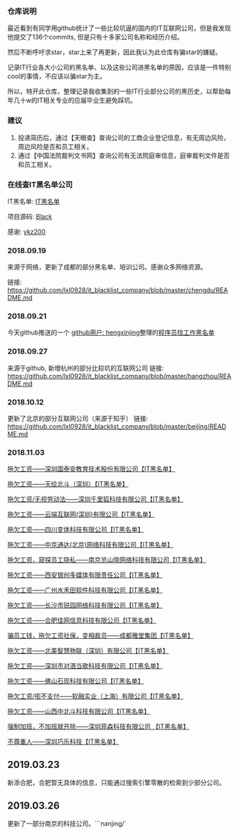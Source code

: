 ### 仓库说明

最近看到有同学用github统计了一些比较坑逼的国内的IT互联网公司，但是我发现他提交了136个commits, 但是只有十多家公司名称和经历介绍。

然后不断呼吁求star，star上来了再更新，因此我认为此仓库有骗star的嫌疑。

记录IT行业各大小公司的黑名单、以及这些公司进黑名单的原因，应该是一件特别cool的事情，不应该以骗star为主。

所以，特开此仓库，整理记录我收集到的一些IT行业部分公司的黑历史，以帮助每年几十w的IT相关专业的应届毕业生避免踩坑。

### 建议
1. 投递简历后，通过【天眼查】查询公司的工商企业登记信息，有无周边风险，周边风险是否和员工相关。
2. 通过【中国法院裁判文书网】查询公司有无法院庭审信息，庭审裁判文件是否和员工相关。


### 在线查IT黑名单公司

IT黑名单: [IT黑名单](http://www.blackdir.com/jump/index)

项目源码: [Black](https://github.com/ykz200/Black)

感谢: [ykz200](https://github.com/ykz200)

### 2018.09.19

来源于网络，更新了成都的部分黑名单、培训公司。感谢众多网络资源。

链接: https://github.com/lxl0928/it_blacklist_company/blob/master/chengdu/README.md

### 2018.09.21

今天github推送的一个 [github用户: hengxinjing](https://github.com/shengxinjing)整理的[程序员找工作黑名单](https://github.com/shengxinjing/programmer-job-blacklist#%E7%A8%8B%E5%BA%8F%E5%91%98%E6%89%BE%E5%B7%A5%E4%BD%9C%E9%BB%91%E5%90%8D%E5%8D%95)

### 2018.09.27

来源于github, 新增杭州的部分比较坑的互联网公司
链接: https://github.com/lxl0928/it_blacklist_company/blob/master/hangzhou/README.md

### 2018.10.12

更新了北京的部分互联网公司（来源于知乎）
链接: https://github.com/lxl0928/it_blacklist_company/blob/master/beijing/README.md

### 2018.11.03
[拖欠工资——深圳国泰安教育技术股份有限公司【IT黑名单】](http://www.itblacklist.cn/detail/20180305/121758.html)

[拖欠工资——天绘北斗（深圳）【IT黑名单】](http://www.itblacklist.cn/detail/20180328/121767.html)

[拖欠工资/无视劳动法——深圳千里狐科技有限公司【IT黑名单】](http://www.itblacklist.cn/detail/20180329/121768.html)

[拖欠工资——云端互联网(深圳)有限公司【IT黑名单】](http://www.itblacklist.cn/detail/20180329/121769.html<Paste>)

[拖欠工资——四川变体科技有限公司【IT黑名单】](http://www.itblacklist.cn/detail/20180402/121772.html)

[拖欠工资——中京通达(北京)网络科技有限公司【IT黑名单】](http://www.itblacklist.cn/detail/20180409/121778.html)

[拖欠工资，窥探员工隐私——南京览山晓网络科技有限公司【IT黑名单】](http://www.itblacklist.cn/detail/20180409/121779.html)

[拖欠工资——西安银创多媒体有限责任公司【IT黑名单】](http://www.itblacklist.cn/detail/20180410/121781.html)

[拖欠工资——广州水禾田软件科技有限公司【IT黑名单】](http://www.itblacklist.cn/detail/20180412/121784.html<Paste>)

[拖欠工资——长沙市锐园网络科技有限公司【IT黑名单】](http://www.itblacklist.cn/detail/20180419/121787.html)

[拖欠工资——合肥佳网信息科技有限公司【IT黑名单】](http://www.itblacklist.cn/detail/20180420/121788.html)

[骗员工钱，拖欠工资社保，变相裁员——成都雅堂集团【IT黑名单】](http://www.itblacklist.cn/detail/20180426/121790.html)

[拖欠工资——北美智慧物联（深圳）有限公司【IT黑名单】](http://www.itblacklist.cn/detail/20180430/121791.html)

[拖欠工资——深圳市对酒当歌科技有限公司【IT黑名单】](http://www.itblacklist.cn/detail/20180503/121793.html<Paste>)

[拖欠工资——佛山石现科技有限公司【IT黑名单】](http://www.itblacklist.cn/detail/20180503/121794.html)

[拖欠工资/拒不支付——软融实业（上海）有限公司【IT黑名单】](http://www.itblacklist.cn/detail/20180504/121798.html)

[拖欠工资——山西中北斗科技有限公司【IT黑名单】](http://www.itblacklist.cn/detail/20180504/121800.html)

[强制加班，不加班就开除——深圳菲森科技有限公司 【IT黑名单】](http://www.itblacklist.cn/detail/20180516/121802.html)

[不尊重人——深圳巧乐科技【IT黑名单】](http://www.itblacklist.cn/detail/20180518/121803.html)


## 2019.03.23
新添合肥，合肥暂无具体的信息，只能通过搜索引擎零散的检索到少部分公司。

## 2019.03.26
更新了一部分南京的科技公司。```nanjing/`

